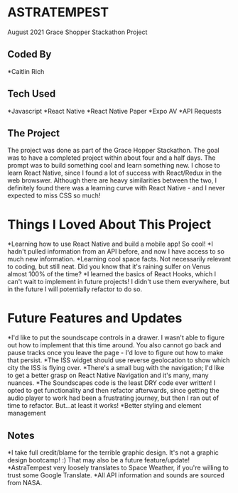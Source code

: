 # ASTRATEMPEST

August 2021
Grace Shopper Stackathon Project

## Coded By

*Caitlin Rich 

## Tech Used

*Javascript
*React Native
*React Native Paper
*Expo AV
*API Requests

## The Project

The project was done as part of the Grace Hopper Stackathon. The goal was to have a completed project within about four and a half days. The prompt was to build something cool and learn something new. I chose to learn React Native, since I found a lot of success with React/Redux in the web browswer. Although there are heavy similarities between the two, I definitely found there was a learning curve with React Native - and I never expected to miss CSS so much! 

# Things I Loved About This Project 
*Learning how to use React Native and build a mobile app! So cool! 
*I hadn't pulled information from an API before, and now I have access to so much new information. 
*Learning cool space facts. Not necessarily relevant to coding, but still neat. Did you know that it's raining sulfer on Venus almost 100% of the time? 
*I learned the basics of React Hooks, which I can't wait to implement in future projects! I didn't use them everywhere, but in the future I will potentially refactor to do so. 
 

# Future Features and Updates
*I'd like to put the soundscape controls in a drawer. I wasn't able to figure out how to implement that this time around. You also cannot go back and pause tracks once you leave the page - I'd love to figure out how to make that persist. 
*The ISS widget should use reverse geolocation to show which city the ISS is flying over. 
*There's a small bug with the navigation; I'd like to get a better grasp on React Native Navigation and it's many, many nuances. 
*The Soundscapes code is the least DRY code ever written! I opted to get functionality and then refactor afterwards, since getting the audio player to work had been a frustrating journey, but then I ran out of time to refactor. But...at least it works! 
*Better styling and element management


## Notes

*I take full credit/blame for the terrible graphic design. It's not a graphic design bootcamp! :)  That may also be a future feature/update! 
*AstraTempest very loosely translates to Space Weather, if you're willing to trust some Google Translate. 
*All API information and sounds are sourced from NASA. 





